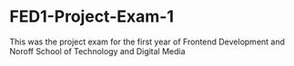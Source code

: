 # FED1-Project-Exam-1
This was the project exam for the first year of Frontend Development and Noroff School of Technology and Digital Media
